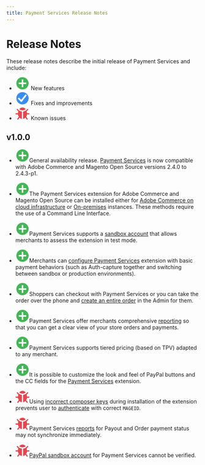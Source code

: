 ```yaml
---
title: Payment Services Release Notes
---
```

# Release Notes

These release notes describe the initial release of Payment Services and include:

*  ![New](../assets/new.svg) New features
*  ![Fixed issue](../assets/fix.svg) Fixes and improvements
*  ![Known issue](../assets/bug.svg) Known issues

## v1.0.0

*  ![New](../assets/new.svg)<!-- Issue PAY-2127 -->General availability release. [Payment Services](https://marketplace.magento.com/magento-payment-services.html) is now compatible with Adobe Commerce and Magento Open Source versions 2.4.0 to 2.4.3-p1.

*  ![New](../assets/new.svg)<!-- Issue PAY-124 -->The Payment Services extension for Adobe Commerce and Magento Open Source can be installed either for [Adobe Commerce on cloud infrastructure](install.md#magento-commerce-cloud) or [On-premises](install.md#on-premises) instances. These methods require the use of a Command Line Interface.

*  ![New](../assets/new.svg)<!-- Issue PAY-1986 -->Payment Services supports a [sandbox account](onboard.md#enable-sandbox-testing) that allows merchants to assess the extension in test mode.

*  ![New](../assets/new.svg)<!-- Issue PAY-666 -->Merchants can [configure Payment Services](configure-admin.html) extension with basic payment behaviors (such as Auth-capture together and switching between sandbox or production environments).

*  ![New](../assets/new.svg)<!-- Issue PAY-780 -->Shoppers can checkout with Payment Services or you can take the order over the phone and [create an entire order](create-order.md) in the Admin for them.

*  ![New](../assets/new.svg)<!-- Issue PAY-1856 -->Payment Services offer merchants comprehensive [reporting](financial-reporting.md) so that you can get a clear view of your store orders and payments.

*  ![New](../assets/new.svg)<!-- Issue PAY-311 -->Payment Services supports tiered pricing (based on TPV) adapted to any merchant.

*  ![New](../assets/new.svg)<!-- Issue PAY-1443 -->It is possible to customize the look and feel of PayPal buttons and the CC fields for the [Payment Services](https://devdocs.magento.com/payment-services/customize-buttons-messaging.html) extension.

*  ![Known issue](../assets/bug.svg)<!-- Issue PAY-2473 -->Using [incorrect composer keys](https://support.magento.com/hc/en-us/articles/4406603542541) during installation of the extension prevents user to [authenticate](https://devdocs.magento.com/guides/v2.4/install-gde/prereq/connect-auth.html) with correct `MAGEID`.

*  ![Known issue](../assets/bug.svg)<!-- Issue PAY-2474 -->Payment Services [reports](https://support.magento.com/hc/en-us/articles/4406114741517) for Payout and Order payment status may not synchronize immediately.

*  ![Known issue](../assets/bug.svg)<!-- Issue PAY-2475 -->[PayPal sandbox account](https://support.magento.com/hc/en-us/articles/4406954952461) for Payment Services cannot be verified.
